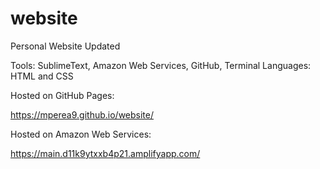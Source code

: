 # website
Personal Website Updated

Tools: SublimeText, Amazon Web Services, GitHub, Terminal
Languages: HTML and CSS

Hosted on GitHub Pages:

https://mperea9.github.io/website/

Hosted on Amazon Web Services:

https://main.d11k9ytxxb4p21.amplifyapp.com/

